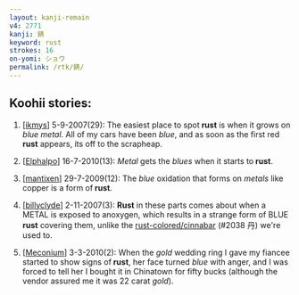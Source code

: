 ```yaml
---
layout: kanji-remain
v4: 2771
kanji: 錆
keyword: rust
strokes: 16
on-yomi: ショウ
permalink: /rtk/錆/
---
```


## Koohii stories: 

1) [<a href="http://kanji.koohii.com/profile/ikmys">ikmys</a>] 5-9-2007(29): The easiest place to spot<strong> rust</strong> is when it grows on <em>blue</em> <em>metal</em>. All of my cars have been <em>blue</em>, and as soon as the first red<strong> rust</strong> appears, its off to the scrapheap.

2) [<a href="http://kanji.koohii.com/profile/Elphalpo">Elphalpo</a>] 16-7-2010(13): <em>Metal</em> gets the <em>blues</em> when it starts to<strong> rust</strong>.

3) [<a href="http://kanji.koohii.com/profile/mantixen">mantixen</a>] 29-7-2009(12): The <em>blue</em> oxidation that forms on <em>metals</em> like copper is a form of<strong> rust</strong>.

4) [<a href="http://kanji.koohii.com/profile/billyclyde">billyclyde</a>] 2-11-2007(3): <strong>Rust</strong> in these parts comes about when a METAL is exposed to anoxygen, which results in a strange form of BLUE<strong> rust</strong> covering them, unlike the <a href="http://kanji.koohii.com/study/kanji/2038">rust-colored/cinnabar</a> (#2038 丹) we&#039;re used to.

5) [<a href="http://kanji.koohii.com/profile/Meconium">Meconium</a>] 3-3-2010(2): When the <em>gold</em> wedding ring I gave my fiancee started to show signs of<strong> rust</strong>, her face turned <em>blue</em> with anger, and I was forced to tell her I bought it in Chinatown for fifty bucks (although the vendor assured me it was 22 carat <em>gold</em>).

